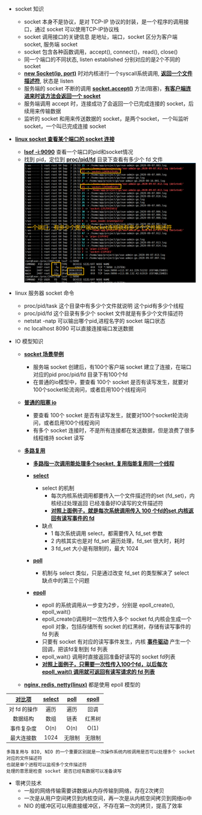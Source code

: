 - socket 知识
    * socket 本身不是协议，是对 TCP-IP 协议的封装，是一个程序的调用接口，通过 socket 可以使用TCP-IP协议栈
    * socket 调用接口的关键信息 是地址，端口，socket 区分为客户端 socket, 服务端 socket
    * socket 包含各种函数调用，accept(), connect()，read(), close()
    * 同一个端口的不同状态, listen established 分别对应的是2个不同的 socket
    * **[new Socket(ip, port)](#)** 时对内核进行一个syscall系统调用, **[返回一个文件描述符](#)**, 状态是 listen
    * 服务端的 socket 不断的调用 **[socket.accept()](#)** 方法(阻塞)，**[有客户端连进来时该方法会返回一个 socket](#)**
    * 服务端调用 accept 时，连接成功了会返回一个已完成连接的 socket，后续用来传输数据
    * 监听的 socket 和用来传送数据的 socket，是两个socket，一个叫监听 socket，一个叫已完成连接 socket
- **[linux socket 查看某个端口的 socket 连接](#)**
    - **[lsof -i:9090](#)** 查看一个端口的pid和socket情况
    - 找到 pid，定位到 **[proc/pid/fd](#)** 目录下查看有多少个 fd 文件
![2pc](https://github.com/caesar-empereur/read-book/blob/master/photo/socket-fd.png)

- linux 服务器 socket 命令
    * proc/pid/task  这个目录中有多少个文件就说明 这个pid有多少个线程
    * proc/pid/fd    这个目录有多少个 socket 文件就是有多少个文件描述符
    * netstat -natp  可以输出哪个pid,进程名字的 socket 端口状态
    * nc localhost 8090 可以直接连接端口发送数据

- IO 模型知识
    - **[socket 场景举例](#)**
        - 服务端 socket 创建后，有100个客户端 socket 建立了连接，在端口对应的pid proc/pid/fd 目录下有100个fd
        - 在普通的io模型中，要查看 100个 socket 是否有读写发生，就要对100个socket轮流询问，或者启用100个线程询问
    
    - **[普通的阻塞 io](#)**
        - 要查看 100个 socket 是否有读写发生，就要对100个socket轮流询问，或者启用100个线程询问
        - 有多个 socket 连接时，不是所有连接都在发送数据，但是浪费了很多线程维持 socket 读写
            
    - **[多路复用](#)**
        - **[多路指一次调用能处理多个socket, 复用指能复用同一个线程](#)**
        
        - **[select](#)**
            - select 的机制
                * 每次内核系统调用都要传入一个文件描述符的set (fd_set)，内核经过处理返回
                    已经准备好IO读写的文件描述符
                * **[对照上面例子，就是每次系统调用传入 100 个fd的set,内核返回有读写事件的 fd](#)**
            - 缺点
                * 1 每次系统调用 select，都需要传入 fd_set 参数
                * 2 内核其实也是对 fd_set 遍历处理，fd_set 很大时，耗时
                * 3 fd_set 大小是有限制的，最大 1024
        - **[poll](#)**
            - 机制与 select 类似，只是通过改变 fd_set 的类型解决了 select 缺点中的第三个问题
        
        - **[epoll](#)**
            - epoll 的系统调用从一步变为2步，分别是 epoll_create(),  epoll_wait()
            - epoll_create()调用时一次性传入多个 socket fd,内核会生成一个 epoll 对象，包括存储所有 socket 的红黑树，存储有读写事件的 fd 列表
            - 只要有 socket 有对应的读写事件发生，内核 **[事件驱动](#)** 产生一个回调，把该fd复制到 fd 列表
            - epoll_wait() 调用时直接返回准备好读写的 socket fd列表
            - **[对照上面例子，只需要一次性传入100个fd，以后每次epoll_wait() 调用就可返回有读写请求的 fd 列表](#)**
     - **[nginx, redis, netty(linux)](#epoll)** 都是使用 epoll 模型的
    

| **[对比项](#对比项)** | **[select](#select)** | **[poll](#poll)** | **[epoll](#epoll)** |
|:-----------:|:---------------:|:----:|:---:|
| 对 fd 的操作 | 遍历 | 遍历| 回调 |
| 数据结构 | 数组 | 链表 | 红黑树 |
| 事件复杂度 | O(n) | O(n) | O(1) |
| 最大连接数 | 1024 | 无限制 | 无限制 |


```
多路复用与 BIO, NIO 的一个重要区别就是一次操作系统内核调用是否可以处理多个 socket 对应的文件描述符
也就是单个进程可以监视多个文件描述符
处理的意思是检查 socket 是否已经有数据可以准备读写
``` 

- 零拷贝技术
  - 一般的网络传输需要讲数据从内存传输到网络，存在2次拷贝
  - 一次是从用户空间拷贝到内核空间，再一次是从内核空间拷贝到网络io中
  - NIO 的缓冲区可以用直接缓冲区，不存在第一次的拷贝，提高了效率
